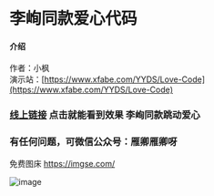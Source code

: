 # 李峋同款爱心代码

#### 介绍
作者：小枫 <br>
演示站：[https://www.xfabe.com/YYDS/Love-Code](https://www.xfabe.com/YYDS/Love-Code)

### [线上链接](https://love99you.github.io/1/) 点击就能看到效果 李峋同款跳动爱心

### 有任何问题，可微信公众号：雁卿雁卿呀
免费图床 https://imgse.com/

![image](https://github.com/love99you/1/assets/118249630/810863fa-d73e-4ee6-a0e9-1f22b6020da2)
